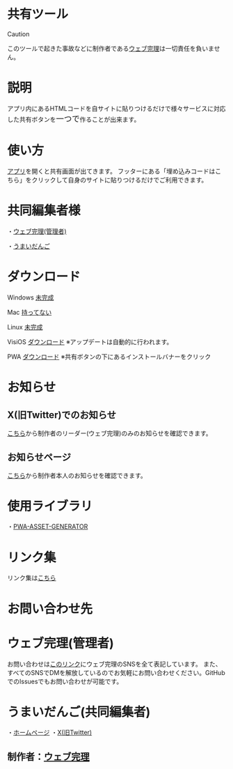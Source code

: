 # 共有ツール

>[!CAUTION]
>このツールで起きた事故などに制作者である[ウェブ完理](https://webfullsympathy.github.io)は一切責任を負いません。

# 説明
アプリ内にあるHTMLコードを自サイトに貼りつけるだけで様々サービスに対応した共有ボタンを<span style="font-size: 130%;">一つで</span>作ることが出来ます。

# 使い方
[アプリ](https://share-tool.vercel.app)を開くと共有画面が出てきます。
フッターにある「埋め込みコードはこちら」をクリックして自身のサイトに貼りつけるだけでご利用できます。

# 共同編集者様
・[ウェブ完理(管理者)](#ウェブ完理管理者)

・[うまいだんご](#うまいだんご共同編集者)

# ダウンロード
Windows
[未完成]()

Mac
[持ってない]()

Linux
[未完成]()

VisiOS
[ダウンロード](https://drive.google.com/file/d/1cvxKbwBtlVXBM7vIRLsMlVO4ywFzf7b5/view)
※アップデートは自動的に行われます。

PWA
[ダウンロード](https://share-tool.vercel.app)
※共有ボタンの下にあるインストールバナーをクリック

# お知らせ

## X(旧Twitter)でのお知らせ
[こちら](https://x.com/search?q=from%3Awebfullsympathy+%23%E5%85%B1%E6%9C%89%E3%83%84%E3%83%BC%E3%83%AB_%E3%82%A6%E3%82%A7%E3%83%96%E5%AE%8C%E7%90%86)から制作者のリーダー(ウェブ完理)のみのお知らせを確認できます。

## お知らせページ
[こちら](https://flawless-pancake-f2b.notion.site/1166e1c012538078af71d00a6849647b)から制作者本人のお知らせを確認できます。

# 使用ライブラリ
・[PWA-ASSET-GENERATOR](https://www.npmjs.com/package/pwa-asset-generator)

# リンク集
リンク集は[こちら](https://lit.link/sharetool)

# お問い合わせ先

# ウェブ完理(管理者)
お問い合わせは[このリンク](https://lit.link/webfullsympathy)にウェブ完理のSNSを全て表記しています。
また、すべてのSNSでDMを解放しているのでお気軽にお問い合わせください。GitHubでのIssuesでもお問い合わせが可能です。

# うまいだんご(共同編集者)
・[ホームページ](https://umaidango.github.io/me/)
・[X(旧Twitter)](https://x.com/dango12_dango)

## 制作者：[ウェブ完理](https://webfullsympathy.github.io/)
